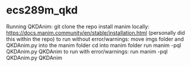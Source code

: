 # ecs289m_qkd
Running QKDAnim:
git clone the repo
install manim locally: https://docs.manim.community/en/stable/installation.html (personally did this within the repo)
to run without error/warnings: 
  move imgs folder and QKDAnim.py into the manim folder
  cd into manim folder
  run manim -pql QKDAnim.py QKDAnim
to run with error/warnings:
  run manim -pql QKDAnim.py QKDAnim

